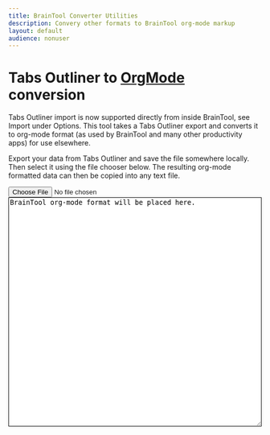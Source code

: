 ```yaml
---
title: BrainTool Converter Utilities
description: Convery other formats to BrainTool org-mode markup
layout: default
audience: nonuser
---
```


<!-- markdownlint-disable MD025 MD033 -->

# Tabs Outliner to [OrgMode](https://orgmode.org) conversion

Tabs Outliner import is now supported directly from inside BrainTool, see Import under Options. This tool takes a Tabs Outliner export and converts it to org-mode format (as used by BrainTool and many other productivity apps) for use elsewhere.

Export your data from Tabs Outliner and save the file somewhere locally. Then select it using the file chooser below. The resulting org-mode formatted data can then be copied into any text file.

<input type="file" name="inputfile" id="inputfile">
<br>

<textarea id="output" style="border:solid; border-width: 1px; white-space: pre-wrap; width:100%;" rows="30">BrainTool org-mode format will be placed here.</textarea>

<script src="converters.js"></script>
<script type="text/javascript">
document.getElementById('inputfile').addEventListener('change', function() {

var fr=new FileReader();
fr.onload=function(){
var bt = tabsToBT(fr.result);
document.getElementById('output').textContent=bt;
document.getElementById('output').select();
}

fr.readAsText(this.files[0]);
})
</script>
